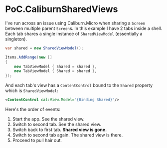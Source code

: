 PoC.CaliburnSharedViews
=======================

I've run across an issue using Caliburn.Micro when sharing a `Screen` between multiple parent `Screen`s. In this example I have 2 tabs inside a shell. Each tab shares a single instance of `SharedViewModel` (essentially a singleton).

```c#
var shared = new SharedViewModel();

Items.AddRange(new []
{
    new TabViewModel { Shared = shared },
    new TabViewModel { Shared = shared },
});
```
And each tab's view has a `ContentControl` bound to the `Shared` property which is `SharedViewModel`:

```XML
<ContentControl cal:View.Model="{Binding Shared}"/>
```

Here's the order of events:

1. Start the app. See the shared view.
2. Switch to second tab. See the shared view.
3. Switch back to first tab. __Shared view is gone.__
4. Switch to second tab again. The shared view is there.
5. Proceed to pull hair out.
